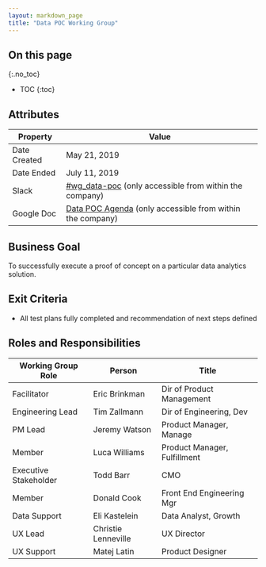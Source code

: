 ```yaml
---
layout: markdown_page
title: "Data POC Working Group"
---
```


## On this page
{:.no_toc}

- TOC
{:toc}

## Attributes

| Property     | Value |
|--------------|-------|
| Date Created | May 21, 2019 |
| Date Ended   | July 11, 2019 |
| Slack        | [#wg_data-poc](https://gitlab.slack.com/messages/CJYKZL0BG) (only accessible from within the company) |
| Google Doc   | [Data POC Agenda](https://docs.google.com/document/d/1IzK3E2xzhLkWURdfKxmY3SxwPawX9nI_9pB4bz3DhUc/edit) (only accessible from within the company) |

## Business Goal

To successfully execute a proof of concept on a particular data analytics solution.

## Exit Criteria

* All test plans fully completed and recommendation of next steps defined

## Roles and Responsibilities

| Working Group Role    | Person                | Title                          |
|-----------------------|-----------------------|--------------------------------|
| Facilitator           | Eric Brinkman         | Dir of Product Management      |
| Engineering Lead      | Tim Zallmann          | Dir of Engineering, Dev        |
| PM Lead               | Jeremy Watson         | Product Manager, Manage        |
| Member                | Luca Williams         | Product Manager, Fulfillment   |
| Executive Stakeholder | Todd Barr             | CMO                            |
| Member                | Donald Cook           | Front End Engineering Mgr      |
| Data Support          | Eli Kastelein         | Data Analyst, Growth           |
| UX Lead               | Christie Lenneville   | UX Director                    |
| UX Support            | Matej Latin           | Product Designer               |

